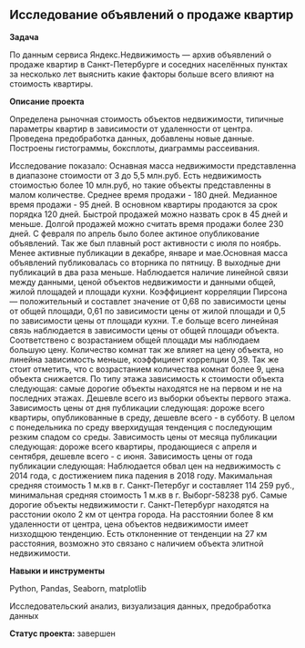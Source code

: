 ## Исследование объявлений о продаже квартир



**Задача**   


По данным сервиса Яндекс.Недвижимость — архив объявлений о продаже квартир в Санкт-Петербурге и соседних населённых пунктах за несколько лет выяснить какие факторы больше всего влияют на стоимость квартиры.


**Описание проекта**

Определена рыночная стоимость объектов недвижимости, типичные параметры квартир в зависимости от удаленности от центра. Проведена предобработка данных, добавлены новые данные. Построены гистограммы, боксплоты, диаграммы рассеивания.

Исследование показало:
Оснавная масса недвижимости представленна в диапазоне стоимости от 3 до 5,5 млн.руб. Есть недвижимость стоимостью более 10 млн.руб, но такие объекты представленны в малом количестве. Среднее время продажи - 180 дней. Медианное время продажи - 95 дней. В основном квартиры продаются за срок порядка 120 дней. Быстрой продажей можно назвать срок в 45 дней и меньше. Долгой продажей можно считать время продажи более 230 дней. C февраля по апрель было более актиное опубликование объявлений. Так же был плавный рост активности с июля по ноябрь. Менее активные публикации в декабре, январе и мае.Основная масса объявлений публиковалась со вторника по пятницу. В выходные дни публикаций в два раза меньше. Наблюдается наличие линейной связи между данными, ценой объектов недвижимости и данными общей, жилой площадей и площади кухни. Коэффициент корреляции Пирсона — положительный и составлет значение от 0,68 по зависимости цены от общей площади, 0,61 по зависимости цены от жилой площади и 0,5 по зависимости цены от площади кухни. Т.е больще всего линейная связь наблюдается в зависимости цены от общей площади объекта. Соответствено с возрастанием общей площади мы наблюдаем большую цену. Количество комнат так же влияет на цену объекта, но линейна зависимость меньше, коэффициент коррелции 0,39. Так же стоит отметить, что с возрастанием количества комнат более 9, цена объекта снижается. По типу этажа зависимость к стоимости объекта следующая: самые дорогие объекты находятся не на первом и не на последних этажах. Дешевле всего из выборки объекты первого этажа. Зависимость цены от дня публикации следующая: дороже всего квартиры, опубликованные в среду, дешевле всего - в субботу. В целом с понедельника по среду вверхидущая тенденция с последующим резким спадом со среды. Зависимость цены от месяца публикации следующая: дороже всего квартиры, продающиеся с апреля и сентября, дешевле всего - с июня. Зависимость цены от года публикации следующая: Наблюдается обвал цен на недвижимость с 2014 года, с достижением пика падения в 2018 году. Макимальная средняя стоимость 1 м.кв в г. Санкт-Петербуг и составляет 114 259 руб., минимальная средняя стоимость 1 м.кв в г. Выборг-58238 руб. Самые дорогие объекты недвижимости г. Санкт-Петербург находятся на расстонии около 2 км от центра города. На расстоянии более 8 км удаленности от центра, цена объектов недвижимости имеет низходщюю тенденцию. Есть отклоненние от тенденции на 27 км расстояния, возможно это связано с наличием объекта элитной недвижимости.

**Навыки и инструменты**  


Python, Pandas,  Seaborn, matplotlib


Исследовательский анализ, визуализация данных, предобработка данных 


**Статус проекта:** завершен
